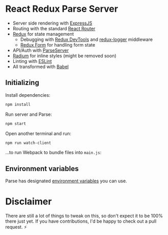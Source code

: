 # React Redux Parse Server

- Server side rendering with [ExpressJS](http://expressjs.com/)
- Routing with the standard [React Router](https://github.com/reactjs/react-router)
- [Redux](https://github.com/reactjs/redux) for state management
  - Debugging with [Redux DevTools](https://github.com/gaearon/redux-devtools) and [redux-logger](https://github.com/fcomb/redux-logger) middleware
  - [Redux Form](https://github.com/erikras/redux-form) for handling form state
- API/Auth with [ParseServer](https://github.com/ParsePlatform/parse-server)
- [Radium](https://github.com/FormidableLabs/radium) for inline styles (might be removed soon)
- Linting with [ESLint](http://eslint.org/)
- All transformed with [Babel](babeljs.io)

## Initializing

Install dependencies:
```bash
npm install
```

Run server and Parse:
```bash
npm start
```

Open another terminal and run:
```bash
npm run watch-client
```
...to run Webpack to bundle files into `main.js`:

## Environment variables

Parse has designated [environment variables](https://github.com/ParsePlatform/parse-server#using-environment-variables) you can use.


# Disclaimer
 There are still a lot of things to tweak on this, so don't expect it to be 100% there just yet. If you have contributions, I'd be happy to check out a pull request. :zap:
